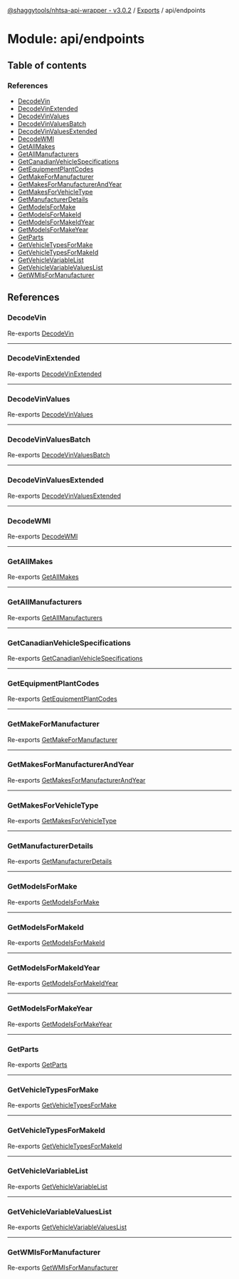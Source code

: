 [@shaggytools/nhtsa-api-wrapper - v3.0.2](../index.md) / [Exports](../modules.md) / api/endpoints

# Module: api/endpoints

## Table of contents

### References

- [DecodeVin](api_endpoints.md#decodevin)
- [DecodeVinExtended](api_endpoints.md#decodevinextended)
- [DecodeVinValues](api_endpoints.md#decodevinvalues)
- [DecodeVinValuesBatch](api_endpoints.md#decodevinvaluesbatch)
- [DecodeVinValuesExtended](api_endpoints.md#decodevinvaluesextended)
- [DecodeWMI](api_endpoints.md#decodewmi)
- [GetAllMakes](api_endpoints.md#getallmakes)
- [GetAllManufacturers](api_endpoints.md#getallmanufacturers)
- [GetCanadianVehicleSpecifications](api_endpoints.md#getcanadianvehiclespecifications)
- [GetEquipmentPlantCodes](api_endpoints.md#getequipmentplantcodes)
- [GetMakeForManufacturer](api_endpoints.md#getmakeformanufacturer)
- [GetMakesForManufacturerAndYear](api_endpoints.md#getmakesformanufacturerandyear)
- [GetMakesForVehicleType](api_endpoints.md#getmakesforvehicletype)
- [GetManufacturerDetails](api_endpoints.md#getmanufacturerdetails)
- [GetModelsForMake](api_endpoints.md#getmodelsformake)
- [GetModelsForMakeId](api_endpoints.md#getmodelsformakeid)
- [GetModelsForMakeIdYear](api_endpoints.md#getmodelsformakeidyear)
- [GetModelsForMakeYear](api_endpoints.md#getmodelsformakeyear)
- [GetParts](api_endpoints.md#getparts)
- [GetVehicleTypesForMake](api_endpoints.md#getvehicletypesformake)
- [GetVehicleTypesForMakeId](api_endpoints.md#getvehicletypesformakeid)
- [GetVehicleVariableList](api_endpoints.md#getvehiclevariablelist)
- [GetVehicleVariableValuesList](api_endpoints.md#getvehiclevariablevalueslist)
- [GetWMIsForManufacturer](api_endpoints.md#getwmisformanufacturer)

## References

### DecodeVin

Re-exports [DecodeVin](api_endpoints_DecodeVin.md#decodevin)

---

### DecodeVinExtended

Re-exports [DecodeVinExtended](api_endpoints_DecodeVinExtended.md#decodevinextended)

---

### DecodeVinValues

Re-exports [DecodeVinValues](api_endpoints_DecodeVinValues.md#decodevinvalues)

---

### DecodeVinValuesBatch

Re-exports [DecodeVinValuesBatch](api_endpoints_DecodeVinValuesBatch.md#decodevinvaluesbatch)

---

### DecodeVinValuesExtended

Re-exports [DecodeVinValuesExtended](api_endpoints_DecodeVinValuesExtended.md#decodevinvaluesextended)

---

### DecodeWMI

Re-exports [DecodeWMI](api_endpoints_DecodeWMI.md#decodewmi)

---

### GetAllMakes

Re-exports [GetAllMakes](api_endpoints_GetAllMakes.md#getallmakes)

---

### GetAllManufacturers

Re-exports [GetAllManufacturers](api_endpoints_GetAllManufacturers.md#getallmanufacturers)

---

### GetCanadianVehicleSpecifications

Re-exports [GetCanadianVehicleSpecifications](api_endpoints_GetCanadianVehicleSpecifications.md#getcanadianvehiclespecifications)

---

### GetEquipmentPlantCodes

Re-exports [GetEquipmentPlantCodes](api_endpoints_GetEquipmentPlantCodes.md#getequipmentplantcodes)

---

### GetMakeForManufacturer

Re-exports [GetMakeForManufacturer](api_endpoints_GetMakeForManufacturer.md#getmakeformanufacturer)

---

### GetMakesForManufacturerAndYear

Re-exports [GetMakesForManufacturerAndYear](api_endpoints_GetMakesForManufacturerAndYear.md#getmakesformanufacturerandyear)

---

### GetMakesForVehicleType

Re-exports [GetMakesForVehicleType](api_endpoints_GetMakesForVehicleType.md#getmakesforvehicletype)

---

### GetManufacturerDetails

Re-exports [GetManufacturerDetails](api_endpoints_GetManufacturerDetails.md#getmanufacturerdetails)

---

### GetModelsForMake

Re-exports [GetModelsForMake](api_endpoints_GetModelsForMake.md#getmodelsformake)

---

### GetModelsForMakeId

Re-exports [GetModelsForMakeId](api_endpoints_GetModelsForMakeId.md#getmodelsformakeid)

---

### GetModelsForMakeIdYear

Re-exports [GetModelsForMakeIdYear](api_endpoints_GetModelsForMakeIdYear.md#getmodelsformakeidyear)

---

### GetModelsForMakeYear

Re-exports [GetModelsForMakeYear](api_endpoints_GetModelsForMakeYear.md#getmodelsformakeyear)

---

### GetParts

Re-exports [GetParts](api_endpoints_GetParts.md#getparts)

---

### GetVehicleTypesForMake

Re-exports [GetVehicleTypesForMake](api_endpoints_GetVehicleTypesForMake.md#getvehicletypesformake)

---

### GetVehicleTypesForMakeId

Re-exports [GetVehicleTypesForMakeId](api_endpoints_GetVehicleTypesForMakeId.md#getvehicletypesformakeid)

---

### GetVehicleVariableList

Re-exports [GetVehicleVariableList](api_endpoints_GetVehicleVariableList.md#getvehiclevariablelist)

---

### GetVehicleVariableValuesList

Re-exports [GetVehicleVariableValuesList](api_endpoints_GetVehicleVariableValuesList.md#getvehiclevariablevalueslist)

---

### GetWMIsForManufacturer

Re-exports [GetWMIsForManufacturer](api_endpoints_GetWMIsForManufacturer.md#getwmisformanufacturer)

